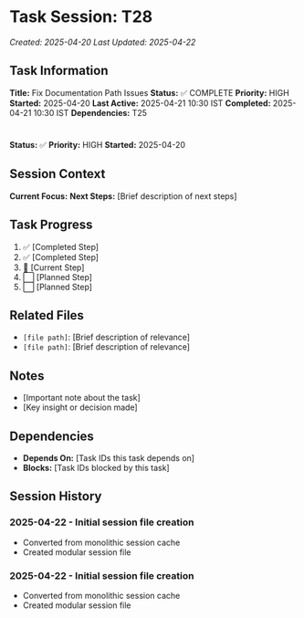 # Task Session: T28
*Created: 2025-04-20*
*Last Updated: 2025-04-22*

## Task Information
**Title:** Fix Documentation Path Issues
**Status:** ✅ COMPLETE
**Priority:** HIGH
**Started:** 2025-04-20
**Last Active:** 2025-04-21 10:30 IST
**Completed:** 2025-04-21 10:30 IST
**Dependencies:** T25

#
**Status:** ✅
**Priority:** HIGH
**Started:** 2025-04-20

## Session Context
**Current Focus:** 
**Next Steps:** [Brief description of next steps]

## Task Progress
1. ✅ [Completed Step]
2. ✅ [Completed Step]
3. 🔄 [Current Step]
4. ⬜ [Planned Step]
5. ⬜ [Planned Step]

## Related Files
- `[file path]`: [Brief description of relevance]
- `[file path]`: [Brief description of relevance]

## Notes
- [Important note about the task]
- [Key insight or decision made]

## Dependencies
- **Depends On:** [Task IDs this task depends on]
- **Blocks:** [Task IDs blocked by this task]

## Session History
### 2025-04-22 - Initial session file creation
- Converted from monolithic session cache
- Created modular session file

### 2025-04-22 - Initial session file creation
- Converted from monolithic session cache
- Created modular session file